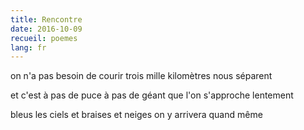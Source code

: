 ```yaml
---
title: Rencontre
date: 2016-10-09
recueil: poemes
lang: fr
---
```


on n'a pas besoin de courir
trois mille kilomètres nous séparent 

et c'est à pas de puce
à pas de géant
que l'on s'approche lentement 

bleus les ciels
et braises et neiges
on y arrivera quand même 
